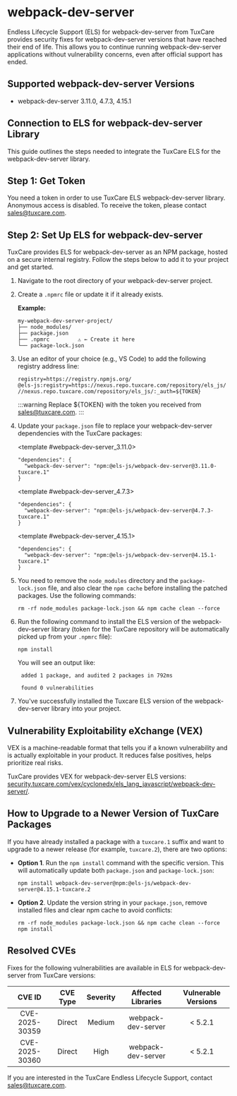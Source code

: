 # webpack-dev-server

Endless Lifecycle Support (ELS) for webpack-dev-server from TuxCare provides security fixes for webpack-dev-server versions that have reached their end of life. This allows you to continue running webpack-dev-server applications without vulnerability concerns, even after official support has ended.

## Supported webpack-dev-server Versions

* webpack-dev-server 3.11.0, 4.7.3, 4.15.1

## Connection to ELS for webpack-dev-server Library

This guide outlines the steps needed to integrate the TuxCare ELS for the webpack-dev-server library.

## Step 1: Get Token

You need a token in order to use TuxCare ELS webpack-dev-server library. Anonymous access is disabled. To receive the token, please contact [sales@tuxcare.com](mailto:sales@tuxcare.com).

## Step 2: Set Up ELS for webpack-dev-server

TuxCare provides ELS for webpack-dev-server as an NPM package, hosted on a secure internal registry. Follow the steps below to add it to your project and get started.

1. Navigate to the root directory of your webpack-dev-server project.
2. Create a `.npmrc` file or update it if it already exists.

   **Example:**

   ```text
   my-webpack-dev-server-project/
   ├── node_modules/
   ├── package.json
   ├── .npmrc         ⚠️ ← Create it here
   └── package-lock.json
   ```

3. Use an editor of your choice (e.g., VS Code) to add the following registry address line:

   <CodeWithCopy>

   ```text
   registry=https://registry.npmjs.org/
   @els-js:registry=https://nexus.repo.tuxcare.com/repository/els_js/
   //nexus.repo.tuxcare.com/repository/els_js/:_auth=${TOKEN}
   ```

   </CodeWithCopy>

   :::warning
   Replace ${TOKEN} with the token you received from [sales@tuxcare.com](mailto:sales@tuxcare.com).
   :::

4. Update your `package.json` file to replace your webpack-dev-server dependencies with the TuxCare packages:

   <TableTabs label="Choose webpack-dev-server version: " >

     <template #webpack-dev-server_3.11.0>

     <CodeWithCopy>

     ```text
     "dependencies": {
       "webpack-dev-server": "npm:@els-js/webpack-dev-server@3.11.0-tuxcare.1"
     }
     ```

     </CodeWithCopy>

     </template>

     <template #webpack-dev-server_4.7.3>

     <CodeWithCopy>

     ```text
     "dependencies": {
       "webpack-dev-server": "npm:@els-js/webpack-dev-server@4.7.3-tuxcare.1"
     }
     ```

     </CodeWithCopy>

     </template>

     <template #webpack-dev-server_4.15.1>

     <CodeWithCopy>

     ```text
     "dependencies": {
       "webpack-dev-server": "npm:@els-js/webpack-dev-server@4.15.1-tuxcare.1"
     }
     ```

     </CodeWithCopy>

     </template>

   </TableTabs>

5. You need to remove the `node_modules` directory and the `package-lock.json` file, and also clear the `npm cache` before installing the patched packages. Use the following commands:
   
   <CodeWithCopy>

   ```text
   rm -rf node_modules package-lock.json && npm cache clean --force
   ```

   </CodeWithCopy>

6. Run the following command to install the ELS version of the webpack-dev-server library (token for the TuxCare repository will be automatically picked up from your `.npmrc` file):

   <CodeWithCopy>

   ```text
   npm install
   ```

   </CodeWithCopy>

   You will see an output like:

   ```text
    added 1 package, and audited 2 packages in 792ms
    
    found 0 vulnerabilities
   ```

7. You've successfully installed the Tuxcare ELS version of the webpack-dev-server library into your project.

## Vulnerability Exploitability eXchange (VEX) 

VEX is a machine-readable format that tells you if a known vulnerability and is actually exploitable in your product. It reduces false positives, helps prioritize real risks.

TuxCare provides VEX for webpack-dev-server ELS versions: [security.tuxcare.com/vex/cyclonedx/els_lang_javascript/webpack-dev-server/](https://security.tuxcare.com/vex/cyclonedx/els_lang_javascript/webpack-dev-server/).

## How to Upgrade to a Newer Version of TuxCare Packages

If you have already installed a package with a `tuxcare.1` suffix and want to upgrade to a newer release (for example, `tuxcare.2`), there are two options:

* **Option 1**. Run the `npm install` command with the specific version. This will automatically update both `package.json` and `package-lock.json`:

  <CodeWithCopy>

  ```text
  npm install webpack-dev-server@npm:@els-js/webpack-dev-server@4.15.1-tuxcare.2
  ```

  </CodeWithCopy>

* **Option 2**. Update the version string in your `package.json`, remove installed files and clear npm cache to avoid conflicts:

  <CodeWithCopy>

  ```text
  rm -rf node_modules package-lock.json && npm cache clean --force
  npm install
  ```

  </CodeWithCopy>

## Resolved CVEs

Fixes for the following vulnerabilities are available in ELS for webpack-dev-server from TuxCare versions:

| CVE ID         | CVE Type | Severity | Affected Libraries | Vulnerable Versions |
| :------------: | :------: |:--------:|:------------------:| :----------------: |
| CVE-2025-30359 | Direct   | Medium   | webpack-dev-server | < 5.2.1            |
| CVE-2025-30360 | Direct   | High     | webpack-dev-server | < 5.2.1            |

If you are interested in the TuxCare Endless Lifecycle Support, contact [sales@tuxcare.com](mailto:sales@tuxcare.com).
